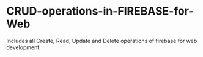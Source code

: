 # CRUD-operations-in-FIREBASE-for-Web
Includes all Create, Read, Update and Delete operations of firebase for web development. 
